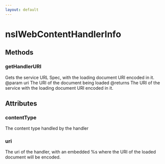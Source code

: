 ```yaml
---
layout: default
---
```


# nsIWebContentHandlerInfo #

## Methods ##

### getHandlerURI ###
 
Gets the service URL Spec, with the loading document URI encoded in it.
@param   uri
         The URI of the document being loaded
@returns The URI of the service with the loading document URI encoded in 
         it.


## Attributes ##

### contentType ###

The content type handled by the handler


### uri ###

The uri of the handler, with an embedded %s where the URI of the loaded
document will be encoded.

